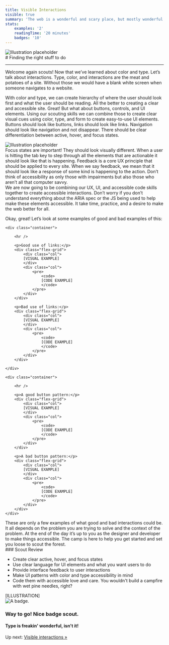 ```yaml
---
title: Visible Interactions
visible: true
summary: 'The web is a wonderful and scary place, but mostly wonderful. The access to information is astounding but most of it, is only accessible to those who are without impairments. The following manuals within the online camp is to get you ready for the'
stats:
    examples: '2'
    readingTime: '20 minutes'
    badges: '10'
---
```

<section>
    <img src="/user/pages/04.interaction/touch-hero-placeholder.png" alt="Illustration placeholder" />
</section>

<section>
<div class="container--content" markdown="1">
# Finding the right stuff to do

---

Welcome again scouts! Now that we’ve learned about color and type. Let’s talk about interactions. Type, color, and interactions are the meat and potatoes of a site. Without those we would have a blank white screen when someone navigates to a website.

With color and type, we can create hierarchy of where the user should look first and what the user should be reading. All the better to creating a clear and accessible site. Great! But what about buttons, controls, and UI elements. Using our scouting skills we can combine those to create clear visual cues using color, type, and form to create easy-to-use UI elements.  Buttons should look like buttons, links should look like links. Navigation should look like navigation and not disappear. There should be clear differentiation between active, hover, and focus states.
</div>
</section>

<section class="pt--30 pb--30">
    <img src="/user/themes/camp/images/illustration-placeholder.png" alt="Illustration placeholder" />
</section>

<section>
<div class="container--content section--marg">
<div class="box purple stripe" markdown="1">
Focus states are important! They should look visually different. When a user is hitting the tab key to step through all the elements that are actionable it should look like that is happening. Feedback is a core UX principle that should be applied to every site. When we say feedback, we mean that it should look like a response of some kind is happening to the action. Don’t think of accessibility as only those with impairments but also those who aren’t all that computer savvy.
</div>
</div>
</section>

<section>
<div class="container--content" markdown="1">
We are now going to be combining our UX, UI, and accessible code skills together to create accessible interactions. Don’t worry if you don’t understand everything about the ARIA spec or the JS being used to help make these elements accessible. It take time, practice, and a desire to make the web better for all.
</div>
    <div class="container--content">
        <p>Okay, great! Let’s look at some examples of good and bad examples of this:</p>
    </div>

    <div class="container">

        <hr />

        <p>Good use of links:</p>
        <div class="flex-grid">
            <div class="col">
            [VISUAL EXAMPLE]
            </div>
            <div class="col">
                <pre>
                    <code>
                    [CODE EXAMPLE]
                    </code>
                </pre>
            </div>
        </div>

        <p>Bad use of links:</p>
        <div class="flex-grid">
            <div class="col">
            [VISUAL EXAMPLE]
            </div>
            <div class="col">
                <pre>
                    <code>
                    [CODE EXAMPLE]
                    </code>
                </pre>
            </div>
        </div>

    </div>

    <div class="container">

        <hr />

        <p>A good button pattern:</p>
        <div class="flex-grid">
            <div class="col">
            [VISUAL EXAMPLE]
            </div>
            <div class="col">
                <pre>
                    <code>
                    [CODE EXAMPLE]
                    </code>
                </pre>
            </div>
        </div>

        <p>A bad button pattern:</p>
        <div class="flex-grid">
            <div class="col">
            [VISUAL EXAMPLE]
            </div>
            <div class="col">
                <pre>
                    <code>
                    [CODE EXAMPLE]
                    </code>
                </pre>
            </div>
        </div>
    </div>
</section>

<section>
<div class="container--content" markdown="1">
These are only a few examples of what good and bad interactions could be. It all depends on the problem you are trying to solve and the context of the problem. At the end of the day it’s up to you as the designer and developer to make things accessible. The camp is here to help you get started and set you loose to scout the forest.
</div>
</section>

<section>
<div class="container--content" markdown="1">
### Scout Review

* Create clear active, hover, and focus states
* Use clear language for UI elements and what you want users to do
* Provide interface feedback to user interactions
* Make UI patterns with color and type accessibility in mind
* Code them with accessible love and care. You wouldn't build a campfire with wet pine needles, right?
</div>
</section>

<section>
[ILLUSTRATION]
</section>

<section class="section--badge-cta section--badge-cta__yellow mt--60">
    <div class="container">
        <div class="flex-grid--gutters">
            <div class="col--width__four">
                <div class="badge--box">
                    <img class="img--badge" alt="A badge." src="/user/pages/01.home/badge-star-holder.png">
                </div>
            </div>
            <div class="col--width__eight">
                <h3>Way to go! Nice badge scout.</h3>
                <h4>Type is freakin' wonderful, isn't it!</h4>
                <span>Up next: </span><a href="/">Visible interactions &raquo;</a>
            </div>
        </div>
    </div>
</section>
